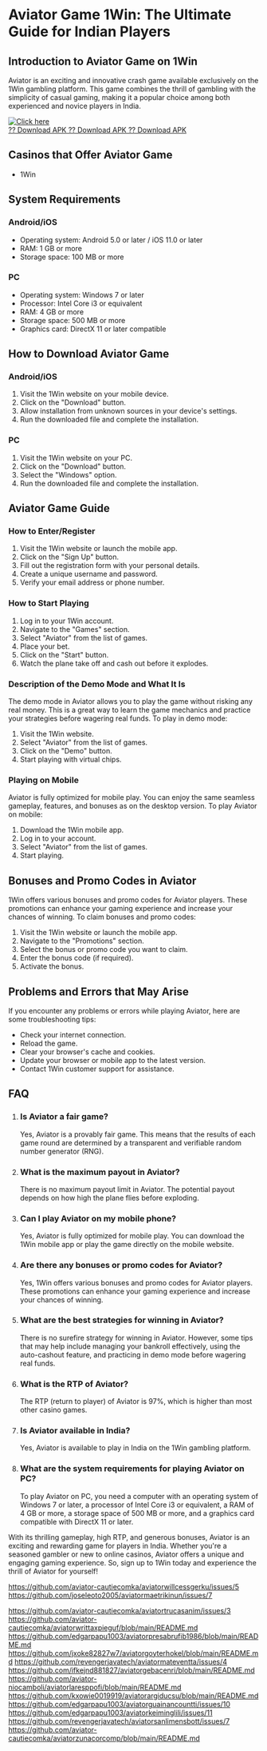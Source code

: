 # Aviator Game 1Win: The Ultimate Guide for Indian Players

## Introduction to Aviator Game on 1Win

Aviator is an exciting and innovative crash game available exclusively
on the 1Win gambling platform. This game combines the thrill of gambling
with the simplicity of casual gaming, making it a popular choice among
both experienced and novice players in India.

[![Click
here](https://readscoops.com/wp-content/uploads/2023/03/Readscoop-aviator-1-1.jpg)](https://traff.sbs/deff)\
[?? Download APK ?? Download APK ?? Download
APK](https://traff.sbs/deff)

## Casinos that Offer Aviator Game

-   1Win

## System Requirements

### Android/iOS

-   Operating system: Android 5.0 or later / iOS 11.0 or later
-   RAM: 1 GB or more
-   Storage space: 100 MB or more

### PC

-   Operating system: Windows 7 or later
-   Processor: Intel Core i3 or equivalent
-   RAM: 4 GB or more
-   Storage space: 500 MB or more
-   Graphics card: DirectX 11 or later compatible

## How to Download Aviator Game

### Android/iOS

1.  Visit the 1Win website on your mobile device.
2.  Click on the "Download" button.
3.  Allow installation from unknown sources in your device\'s settings.
4.  Run the downloaded file and complete the installation.

### PC

1.  Visit the 1Win website on your PC.
2.  Click on the "Download" button.
3.  Select the "Windows" option.
4.  Run the downloaded file and complete the installation.

## Aviator Game Guide

### How to Enter/Register

1.  Visit the 1Win website or launch the mobile app.
2.  Click on the "Sign Up" button.
3.  Fill out the registration form with your personal details.
4.  Create a unique username and password.
5.  Verify your email address or phone number.

### How to Start Playing

1.  Log in to your 1Win account.
2.  Navigate to the "Games" section.
3.  Select "Aviator" from the list of games.
4.  Place your bet.
5.  Click on the "Start" button.
6.  Watch the plane take off and cash out before it explodes.

### Description of the Demo Mode and What It Is

The demo mode in Aviator allows you to play the game without risking any
real money. This is a great way to learn the game mechanics and practice
your strategies before wagering real funds. To play in demo mode:

1.  Visit the 1Win website.
2.  Select "Aviator" from the list of games.
3.  Click on the "Demo" button.
4.  Start playing with virtual chips.

### Playing on Mobile

Aviator is fully optimized for mobile play. You can enjoy the same
seamless gameplay, features, and bonuses as on the desktop version. To
play Aviator on mobile:

1.  Download the 1Win mobile app.
2.  Log in to your account.
3.  Select "Aviator" from the list of games.
4.  Start playing.

## Bonuses and Promo Codes in Aviator

1Win offers various bonuses and promo codes for Aviator players. These
promotions can enhance your gaming experience and increase your chances
of winning. To claim bonuses and promo codes:

1.  Visit the 1Win website or launch the mobile app.
2.  Navigate to the "Promotions" section.
3.  Select the bonus or promo code you want to claim.
4.  Enter the bonus code (if required).
5.  Activate the bonus.

## Problems and Errors that May Arise

If you encounter any problems or errors while playing Aviator, here are
some troubleshooting tips:

-   Check your internet connection.
-   Reload the game.
-   Clear your browser\'s cache and cookies.
-   Update your browser or mobile app to the latest version.
-   Contact 1Win customer support for assistance.

## FAQ

1.  ### Is Aviator a fair game?

    Yes, Aviator is a provably fair game. This means that the results of
    each game round are determined by a transparent and verifiable
    random number generator (RNG).

2.  ### What is the maximum payout in Aviator?

    There is no maximum payout limit in Aviator. The potential payout
    depends on how high the plane flies before exploding.

3.  ### Can I play Aviator on my mobile phone?

    Yes, Aviator is fully optimized for mobile play. You can download
    the 1Win mobile app or play the game directly on the mobile website.

4.  ### Are there any bonuses or promo codes for Aviator?

    Yes, 1Win offers various bonuses and promo codes for Aviator
    players. These promotions can enhance your gaming experience and
    increase your chances of winning.

5.  ### What are the best strategies for winning in Aviator?

    There is no surefire strategy for winning in Aviator. However, some
    tips that may help include managing your bankroll effectively, using
    the auto-cashout feature, and practicing in demo mode before
    wagering real funds.

6.  ### What is the RTP of Aviator?

    The RTP (return to player) of Aviator is 97%, which is higher than
    most other casino games.

7.  ### Is Aviator available in India?

    Yes, Aviator is available to play in India on the 1Win gambling
    platform.

8.  ### What are the system requirements for playing Aviator on PC?

    To play Aviator on PC, you need a computer with an operating system
    of Windows 7 or later, a processor of Intel Core i3 or equivalent, a
    RAM of 4 GB or more, a storage space of 500 MB or more, and a
    graphics card compatible with DirectX 11 or later.

With its thrilling gameplay, high RTP, and generous bonuses, Aviator is
an exciting and rewarding game for players in India. Whether you\'re a
seasoned gambler or new to online casinos, Aviator offers a unique and
engaging gaming experience. So, sign up to 1Win today and experience the
thrill of Aviator for yourself!

https://github.com/aviator-cautiecomka/aviatorwillcessgerku/issues/5
https://github.com/joseleoto2005/aviatormaetrikinun/issues/7

https://github.com/aviator-cautiecomka/aviatortrucasanim/issues/3
https://github.com/aviator-cautiecomka/aviatorwrittaxpieguf/blob/main/README.md
https://github.com/edgarpapu1003/aviatorpresabrufib1986/blob/main/README.md
https://github.com/jxoke82827w7/aviatorgoyterhokel/blob/main/README.md
https://github.com/revengerjavatech/aviatormateventta/issues/4
https://github.com/ifkejnd881827/aviatorgebacenri/blob/main/README.md
https://github.com/aviator-niocamboli/aviatorlaresppofi/blob/main/README.md
https://github.com/kxowie0019919/aviatorargiducsu/blob/main/README.md
https://github.com/edgarpapu1003/aviatorguainancountti/issues/10
https://github.com/edgarpapu1003/aviatorkeiminglili/issues/11
https://github.com/revengerjavatech/aviatorsanlimensbott/issues/7
https://github.com/aviator-cautiecomka/aviatorzunacorcomp/blob/main/README.md
